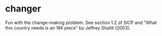 changer
=======

Fun with the change-making problem. See section 1.2 of SICP and "What this country needs is an 18¢ piece" by Jeffrey Shallit (2003).
